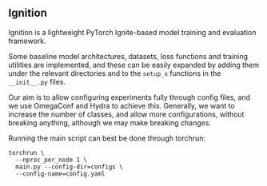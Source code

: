 ## Ignition
Ignition is a lightweight PyTorch Ignite-based model training and evaluation framework.

Some baseline model architectures, datasets, loss functions and training utilities are implemented, and these can be easily expanded by adding them under the relevant directories and to the `setup_x` functions in the `__init__.py` files.

Our aim is to allow configuring experiments fully through config files, and we use OmegaConf and Hydra to achieve this. Generally, we want to increase the number of classes, and allow more configurations, without breaking anything, although we may make breaking changes.

Running the main script can best be done through torchrun:
```
torchrun \
  --nproc_per_node 1 \
  main.py --config-dir=configs \
  --config-name=config.yaml

```